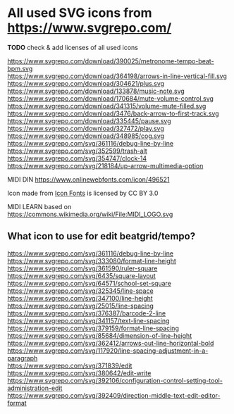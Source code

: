 # All used SVG icons from https://www.svgrepo.com/

**TODO** check & add licenses of all used icons  

https://www.svgrepo.com/download/390025/metronome-tempo-beat-bpm.svg  
https://www.svgrepo.com/download/364198/arrows-in-line-vertical-fill.svg  
https://www.svgrepo.com/download/304621/plus.svg  
https://www.svgrepo.com/download/133878/music-note.svg  
https://www.svgrepo.com/download/170684/mute-volume-control.svg  
https://www.svgrepo.com/download/341315/volume-mute-filled.svg  
https://www.svgrepo.com/download/3476/back-arrow-to-first-track.svg  
https://www.svgrepo.com/download/335445/pause.svg  
https://www.svgrepo.com/download/327472/play.svg  
https://www.svgrepo.com/download/348985/cog.svg  
https://www.svgrepo.com/svg/361116/debug-line-by-line  
https://www.svgrepo.com/svg/352599/trash-alt  
https://www.svgrepo.com/svg/354747/clock-14  
https://www.svgrepo.com/svg/218184/up-arrow-multimedia-option  


MIDI DIN https://www.onlinewebfonts.com/icon/496521
<div>Icon made from <a href="http://www.onlinewebfonts.com/icon">Icon Fonts</a> is licensed by CC BY 3.0</div>

MIDI LEARN
based on https://commons.wikimedia.org/wiki/File:MIDI_LOGO.svg


## What icon to use for edit beatgrid/tempo?
https://www.svgrepo.com/svg/361116/debug-line-by-line  
https://www.svgrepo.com/svg/333080/format-line-height  
https://www.svgrepo.com/svg/361590/ruler-square  
https://www.svgrepo.com/svg/6435/square-layout  
https://www.svgrepo.com/svg/64571/school-set-square  
https://www.svgrepo.com/svg/325345/line-space  
https://www.svgrepo.com/svg/347100/line-height  
https://www.svgrepo.com/svg/25015/line-spacing  
https://www.svgrepo.com/svg/376387/barcode-2-line  
https://www.svgrepo.com/svg/341157/text-line-spacing  
https://www.svgrepo.com/svg/379159/format-line-spacing  
https://www.svgrepo.com/svg/85684/dimension-of-line-height  
https://www.svgrepo.com/svg/362412/arrows-out-line-horizontal-bold  
https://www.svgrepo.com/svg/117920/line-spacing-adjustment-in-a-paragraph  
https://www.svgrepo.com/svg/371839/edit  
https://www.svgrepo.com/svg/380642/edit-write  
https://www.svgrepo.com/svg/392106/configuration-control-setting-tool-administration-edit  
https://www.svgrepo.com/svg/392409/direction-middle-text-edit-editor-format  












